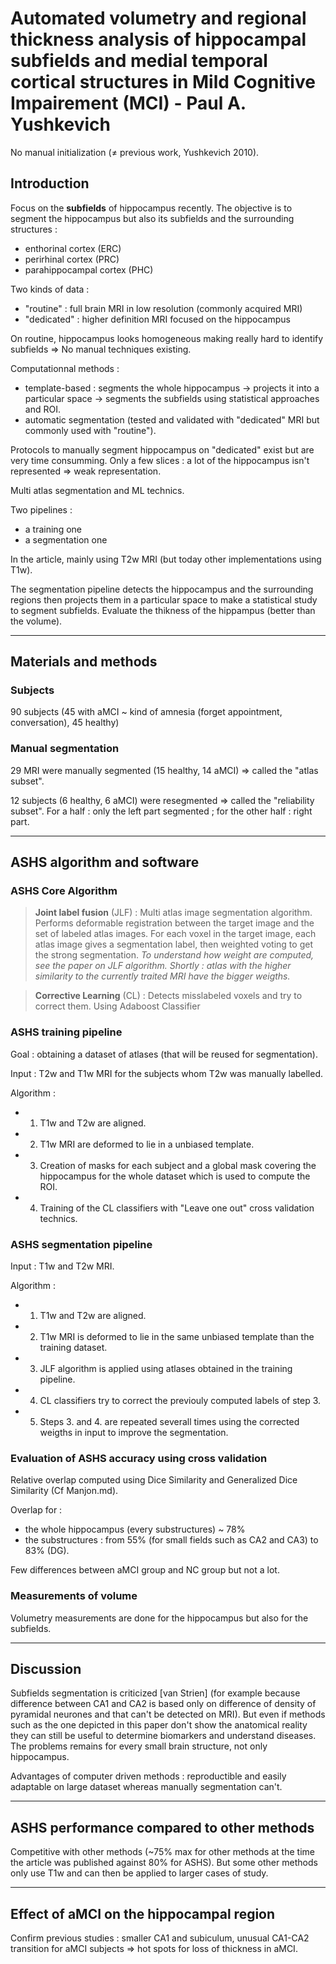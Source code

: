 # Automated volumetry and regional thickness analysis of hippocampal subfields and medial temporal cortical structures in Mild Cognitive Impairement (MCI) - Paul A. Yushkevich

No manual initialization ($\neq$ previous work, Yushkevich 2010).

## Introduction 

Focus on the __subfields__ of hippocampus recently.
The objective is to segment the hippocampus but also its subfields and the surrounding structures :
* enthorinal cortex (ERC)
* perirhinal cortex (PRC)
* parahippocampal cortex (PHC)

Two kinds of data : 
* "routine" : full brain MRI in low resolution (commonly acquired MRI)
* "dedicated" : higher definition MRI focused on the hippocampus

On routine, hippocampus looks homogeneous making really hard to identify subfields => No manual techniques existing. 

Computationnal methods :
* template-based : segments the whole hippocampus $\rightarrow$ projects it into a particular space $\rightarrow$ segments the subfields using statistical approaches and ROI.
* automatic segmentation (tested and validated with "dedicated" MRI but commonly used with "routine").

Protocols to manually segment hippocampus on "dedicated" exist but are very time consumming.
Only a few slices : a lot of the hippocampus isn't represented => weak representation.

Multi atlas segmentation and ML technics.

Two pipelines : 
* a training one
* a segmentation one

In the article, mainly using T2w MRI (but today other implementations using T1w).

The segmentation pipeline detects the hippocampus and the surrounding regions then projects them in a particular space to make a statistical study to segment subfields.
Evaluate the thikness of the hippampus (better than the volume).

-------------------------------

## Materials and methods

### Subjects

90 subjects (45 with aMCI ~ kind of amnesia (forget appointment, conversation), 45 healthy)

### Manual segmentation

29 MRI were manually segmented (15 healthy, 14 aMCI) => called the "atlas subset".

12 subjects (6 healthy, 6 aMCI) were resegmented => called the "reliability subset". For a half : only the left part segmented ; for the other half : right part.

----------------------------------

## ASHS algorithm and software

### ASHS Core Algorithm

> **Joint label fusion** (JLF) : 
Multi atlas image segmentation algorithm. Performs deformable registration between the target image and the set of labeled atlas images.
For each voxel in the target image, each atlas image gives a segmentation label, then weighted voting to get the strong segmentation.
*To understand how weight are computed, see the paper on JLF algorithm. Shortly : atlas with the higher similarity to the currently traited MRI have the bigger weigths.*

> **Corrective Learning** (CL) :
Detects misslabeled voxels and try to correct them.
Using Adaboost Classifier

### ASHS training pipeline

Goal : obtaining a dataset of atlases (that will be reused for segmentation).

Input : T2w and T1w MRI for the subjects whom T2w was manually labelled.

Algorithm :
* 1) T1w and T2w are aligned.
* 2) T1w MRI are deformed to lie in a unbiased template.
* 3) Creation of masks for each subject and a global mask covering the hippocampus for the whole dataset which is used to compute the ROI.
* 4) Training of the CL classifiers with "Leave one out" cross validation technics.

### ASHS segmentation pipeline

Input : T1w and T2w MRI.

Algorithm :
* 1) T1w and T2w are aligned.
* 2) T1w MRI is deformed to lie in the same unbiased template than the training dataset.
* 3) JLF algorithm is applied using atlases obtained in the training pipeline.
* 4) CL classifiers try to correct the previouly computed labels of step 3.
* 5) Steps 3. and 4. are repeated severall times using the corrected weigths in input to improve the segmentation.

### Evaluation of ASHS accuracy using cross validation

Relative overlap computed using Dice Similarity and Generalized Dice Similarity (Cf Manjon.md).

Overlap for :
* the whole hippocampus (every substructures) ~ 78%
* the substructures : from 55% (for small fields such as CA2 and CA3) to 83% (DG).

Few differences between aMCI group and NC group but not a lot.

### Measurements of volume 

Volumetry measurements are done for the hippocampus but also for the subfields.

----------------------------------------


## Discussion

Subfields segmentation is criticized [van Strien] (for example because difference between CA1 and CA2 is based only on difference of density of pyramidal neurones and that can't be detected on MRI).
But even if methods such as the one depicted in this paper don't show the anatomical reality they can still be useful to determine biomarkers and understand diseases.
The problems remains for every small brain structure, not only hippocampus. 

Advantages of computer driven methods : reproductible and easily adaptable on large dataset whereas manually segmentation can't.

-------------------------

## ASHS performance compared to other methods

Competitive with other methods (~75% max for other methods at the time the article was published against 80% for ASHS).
But some other methods only use T1w and can then be applied to larger cases of study.

-------------------------

## Effect of aMCI on the hippocampal region

Confirm previous studies : smaller CA1 and subiculum, unusual CA1-CA2 transition for aMCI subjects => hot spots for loss of thickness in aMCI.